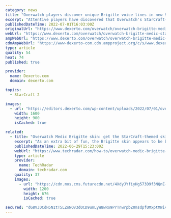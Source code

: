 ```yaml
---
category: news
title: "Overwatch players discover unique Brigitte voice lines in new StarCraft skin"
excerpt: "Attentive players have discovered that Overwatch's StarCraft-themed Medic Brigitte skin boasts at least 10 unique voice lines."
publishedDateTime: 2022-07-01T16:03:00Z
originalUrl: "https://www.dexerto.com/overwatch/overwatch-brigitte-medic-starcraft-skin-unique-voice-lines-1860993/"
webUrl: "https://www.dexerto.com/overwatch/overwatch-brigitte-medic-starcraft-skin-unique-voice-lines-1860993/"
ampWebUrl: "https://www.dexerto.com/overwatch/overwatch-brigitte-medic-starcraft-skin-unique-voice-lines-1860993/amp"
cdnAmpWebUrl: "https://www-dexerto-com.cdn.ampproject.org/c/s/www.dexerto.com/overwatch/overwatch-brigitte-medic-starcraft-skin-unique-voice-lines-1860993/amp"
type: article
quality: 54
heat: 74
published: true

provider:
  name: Dexerto.com
  domain: dexerto.com

topics:
  - StarCraft 2

images:
  - url: "https://editors.dexerto.com/wp-content/uploads/2022/07/01/overwatch-medic-brigitte-starcraft-skin.jpg"
    width: 1600
    height: 900
    isCached: true

related:
  - title: "Overwatch Medic Brigitte skin: get the StarCraft-themed skin"
    excerpt: "As an extra bit of fun, the Brigitte skin appears to be based on the StarCraft 2 medic units. It’s not pointed out in any of the marketing materials, but the resemblance is certainly uncanny."
    publishedDateTime: 2022-06-29T15:23:00Z
    webUrl: "https://www.techradar.com/how-to/overwatch-medic-brigitte-skin-get-the-starcraft-themed-skin"
    type: article
    provider:
      name: TechRadar
      domain: techradar.com
    quality: 37
    images:
      - url: "https://cdn.mos.cms.futurecdn.net/4XdyJYfiyHg573D9f3NQnE-1200-80.jpg"
        width: 1200
        height: 676
        isCached: true

secured: "dG8VJDCdH5N1tT5LZoNOv3dOCD9unLyW8wRo9PrTnwrpbZ0msdpfUMxptMWivP93xx5UG6PN/1S7Hg68edOneS8kqFQBH5LIMXYmnqzgApvauzzHO4uWrdioVn7t59GXLsuXPDAlOrZ2EjJxFQDqaUQIhJEaIMNfZ9bQjaTPYu4g5F4cROLn8J/exruRt5gv+ZNY1qBdjewdiefn3G5Hr4JegoCxPaspPftOS9M3jRepSAJ1HlbB0g/zVInIVpaMsMCrMkZgoWxZe+NJTlaSlrra++ZuFCOD6omvYB6ITnyKAr7GNnWNhB/ATocATUwZcMQd2ixAt6BbHdu7CgsZSv53xL8vwzcawnTRzJrgax0=;PTbjcNsKeGrKnyKt1DS9gA=="
---
```


